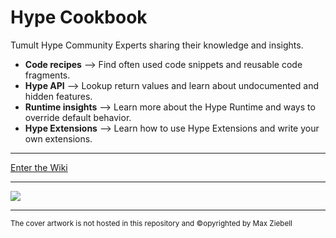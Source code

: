 # Hype Cookbook

Tumult Hype Community Experts sharing their knowledge and insights.  
* **Code recipes** ⟶ Find often used code snippets and reusable code fragments.
* **Hype API** ⟶ Lookup return values and learn about undocumented and hidden features.
* **Runtime insights** ⟶ Learn more about the Hype Runtime and ways to override default behavior.
* **Hype Extensions** ⟶ Learn how to use Hype Extensions and write your own extensions.
 

---

[Enter the Wiki](https://github.com/worldoptimizer/HypeCookBook/wiki)

---

![](https://hypecookbook.de/media/uploads/xiVEPsjZYHF3.jpg)

---

<sup>The cover artwork is not hosted in this repository and &copy;opyrighted by Max Ziebell</sup>


